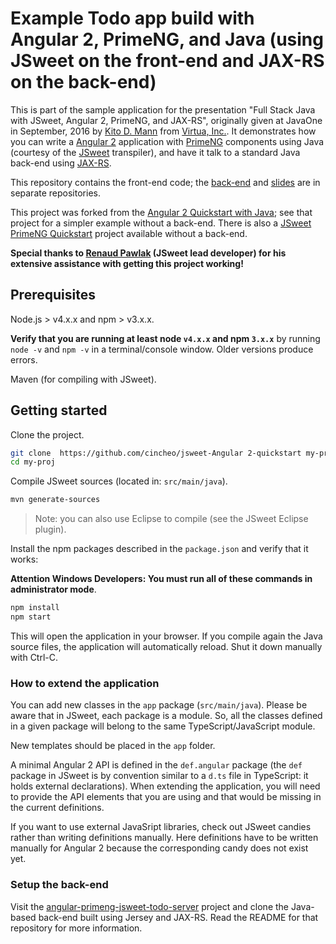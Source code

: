 # Example Todo app build with Angular 2, PrimeNG, and Java (using JSweet on the front-end and JAX-RS on the back-end)

This is part of the sample application for the presentation "Full Stack Java with JSweet, Angular 2, PrimeNG, and JAX-RS", 
originally given at JavaOne in September, 2016 by [Kito D. Mann](https://www.linkedin.com/in/kitomann) from [Virtua, Inc.](https://virtua.tech). It demonstrates how you 
can write a [Angular 2](https://angular.io) application with [PrimeNG](http://www.primefaces.org/primeng/) components using Java (courtesy of the
 [JSweet](http://jsweet.org) transpiler), and have it talk to a standard Java back-end using [JAX-RS](https://jax-rs-spec.java.net/).

This repository contains the front-end code; the [back-end](https://github.com/kito99/angular-primeng-jsweet-todo-server) and 
[slides](https://github.com/kito99/angular-primeng-jsweet-todo-slides) are in separate repositories. 

This project was forked from the [Angular 2 Quickstart with Java](https://github.com/cincheo/jsweet-angular2-quickstart); see that project for a simpler example without a back-end. 
There is also a [JSweet PrimeNG Quickstart](https://github.com/cincheo/jsweet-primeng-quickstart) project available without a back-end.  

**Special thanks to [Renaud Pawlak](https://github.com/renaudpawlak) (JSweet lead developer) for his extensive assistance with getting this project working!**

## Prerequisites

Node.js > v4.x.x and npm > v3.x.x. 
    
**Verify that you are running at least node `v4.x.x` and npm `3.x.x`**
by running `node -v` and `npm -v` in a terminal/console window.
Older versions produce errors.

Maven (for compiling with JSweet).

## Getting started

Clone the project.

```bash
git clone  https://github.com/cincheo/jsweet-Angular 2-quickstart my-proj
cd my-proj
```

Compile JSweet sources (located in: ``src/main/java``).

```bash
mvn generate-sources
```

> Note: you can also use Eclipse to compile (see the JSweet Eclipse plugin).

Install the npm packages described in the `package.json` and verify that it works:

**Attention Windows Developers:  You must run all of these commands in administrator mode**.

```bash
npm install
npm start
```

This will open the application in your browser. If you compile again the Java source files, the application will automatically reload. Shut it down manually with Ctrl-C.

### How to extend the application

You can add new classes in the ``app`` package (``src/main/java``). Please be aware that in JSweet, each package is a module. So, all the classes defined in a given package will belong to the same TypeScript/JavaScript module.

New templates should be placed in the ``app`` folder. 

A minimal Angular 2 API is defined in the ``def.angular`` package (the ``def`` package in JSweet is by convention similar to a ``d.ts`` file in TypeScript: it holds external declarations). 
When extending the application, you will need to provide the API elements that you are using and that would be missing in the current definitions.

If you want to use external JavaSript libraries, check out JSweet candies rather than writing definitions manually. Here definitions have to be written manually for Angular 2 because the corresponding candy does not exist yet.

### Setup the back-end

Visit the [angular-primeng-jsweet-todo-server](https://github.com/kito99/angular-primeng-jsweet-todo-server) project and clone the Java-based back-end built using Jersey and JAX-RS. Read the README for that repository for more information.
